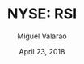 ---
type: "report"
paper: "RSI_Miguel_Valarao.pdf"
author: "Miguel Valarao"
company: "Rogers Sugar Inc."
date: "April 23, 2018"
summary: "Rogers Sugar is a holding corporation for Lantic, the largest refined sugar producer in Canada. Lantic operates cane refineries in British Columbia and Québec, as well as a sugar beet factory in Alberta and a custom sugar-blending operation in Ontario. "
title: "NYSE: RSI"
---